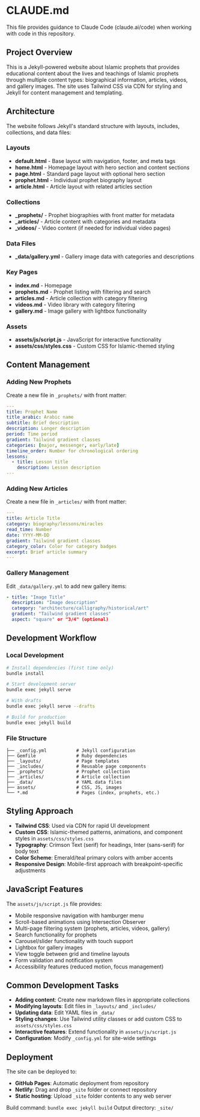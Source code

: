 # CLAUDE.md

This file provides guidance to Claude Code (claude.ai/code) when working with code in this repository.

## Project Overview

This is a Jekyll-powered website about Islamic prophets that provides educational content about the lives and teachings of Islamic prophets through multiple content types: biographical information, articles, videos, and gallery images. The site uses Tailwind CSS via CDN for styling and Jekyll for content management and templating.

## Architecture

The website follows Jekyll's standard structure with layouts, includes, collections, and data files:

### Layouts
- **default.html** - Base layout with navigation, footer, and meta tags
- **home.html** - Homepage layout with hero section and content sections
- **page.html** - Standard page layout with optional hero section
- **prophet.html** - Individual prophet biography layout
- **article.html** - Article layout with related articles section

### Collections
- **_prophets/** - Prophet biographies with front matter for metadata
- **_articles/** - Article content with categories and metadata
- **_videos/** - Video content (if needed for individual video pages)

### Data Files
- **_data/gallery.yml** - Gallery image data with categories and descriptions

### Key Pages
- **index.md** - Homepage
- **prophets.md** - Prophet listing with filtering and search
- **articles.md** - Article collection with category filtering
- **videos.md** - Video library with category filtering
- **gallery.md** - Image gallery with lightbox functionality

### Assets
- **assets/js/script.js** - JavaScript for interactive functionality
- **assets/css/styles.css** - Custom CSS for Islamic-themed styling

## Content Management

### Adding New Prophets
Create a new file in `_prophets/` with front matter:
```yaml
---
title: Prophet Name
title_arabic: Arabic name
subtitle: Brief description
description: Longer description
period: Time period
gradient: Tailwind gradient classes
categories: [major, messenger, early/late]
timeline_order: Number for chronological ordering
lessons:
  - title: Lesson title
    description: Lesson description
---
```

### Adding New Articles
Create a new file in `_articles/` with front matter:
```yaml
---
title: Article Title
category: biography/lessons/miracles
read_time: Number
date: YYYY-MM-DD
gradient: Tailwind gradient classes
category_color: Color for category badges
excerpt: Brief article summary
---
```

### Gallery Management
Edit `_data/gallery.yml` to add new gallery items:
```yaml
- title: "Image Title"
  description: "Image description"
  category: "architecture/calligraphy/historical/art"
  gradient: "Tailwind gradient classes"
  aspect: "square" or "3/4" (optional)
```

## Development Workflow

### Local Development
```bash
# Install dependencies (first time only)
bundle install

# Start development server
bundle exec jekyll serve

# With drafts
bundle exec jekyll serve --drafts

# Build for production
bundle exec jekyll build
```

### File Structure
```
├── _config.yml           # Jekyll configuration
├── Gemfile               # Ruby dependencies
├── _layouts/             # Page templates
├── _includes/            # Reusable page components
├── _prophets/            # Prophet collection
├── _articles/            # Article collection
├── _data/                # YAML data files
├── assets/               # CSS, JS, images
└── *.md                  # Pages (index, prophets, etc.)
```

## Styling Approach

- **Tailwind CSS**: Used via CDN for rapid UI development
- **Custom CSS**: Islamic-themed patterns, animations, and component styles in `assets/css/styles.css`
- **Typography**: Crimson Text (serif) for headings, Inter (sans-serif) for body text
- **Color Scheme**: Emerald/teal primary colors with amber accents
- **Responsive Design**: Mobile-first approach with breakpoint-specific adjustments

## JavaScript Features

The `assets/js/script.js` file provides:
- Mobile responsive navigation with hamburger menu
- Scroll-based animations using Intersection Observer
- Multi-page filtering system (prophets, articles, videos, gallery)
- Search functionality for prophets
- Carousel/slider functionality with touch support
- Lightbox for gallery images
- View toggle between grid and timeline layouts
- Form validation and notification system
- Accessibility features (reduced motion, focus management)

## Common Development Tasks

- **Adding content**: Create new markdown files in appropriate collections
- **Modifying layouts**: Edit files in `_layouts/` and `_includes/`
- **Updating data**: Edit YAML files in `_data/`
- **Styling changes**: Use Tailwind utility classes or add custom CSS to `assets/css/styles.css`
- **Interactive features**: Extend functionality in `assets/js/script.js`
- **Configuration**: Modify `_config.yml` for site-wide settings

## Deployment

The site can be deployed to:
- **GitHub Pages**: Automatic deployment from repository
- **Netlify**: Drag and drop `_site` folder or connect repository
- **Static hosting**: Upload `_site` folder contents to any web server

Build command: `bundle exec jekyll build`
Output directory: `_site/`